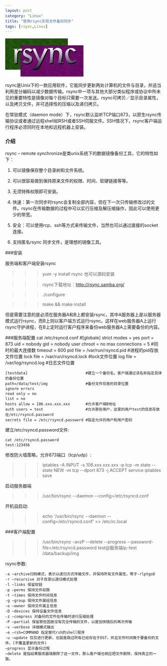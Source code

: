 ```yaml
---
layout: post
category: "Linux"
title: "使用rsync实现文件备份同步"
tags: [rsync,Linux]
---
```


![Alt text](../img/2014-12-20-01.jpg)

rsync是Unix下的一款应用软件，它能同步更新两处计算机的文件与目录，并适当利用差分编码以减少数据传输。rsync中一项与其他大部分类似程序或协议中所未见的重要特性是镜像对每个目标只需要一次发送。rsync可拷贝／显示目录属性，以及拷贝文件，并可选择性的压缩以及递归拷贝。

在常驻模式（daemon mode）下，rsync默认监听TCP端口873，以原生rsync传输协议或者通过远程shell如RSH或者SSH伺服文件。SSH情况下，rsync客户端运行程序必须同时在本地和远程机器上安装。



### 介绍

rsync – remote synchronize是类unix系统下的数据镜像备份工具，它的特性如下：

1. 可以镜像保存整个目录树和文件系统。

2. 可以很容易做到保持原来文件的权限、时间、软硬链接等等。

3. 无须特殊权限即可安装。

4. 快速：第一次同步时rsync会复制全部内容，但在下一次只传输修改过的文件。rsync在传输数据的过程中可以实行压缩及解压缩操作，因此可以使用更少的带宽。

5. 安全：可以使用rcp、ssh等方式来传输文件，当然也可以通过直接的socket连接。

6. 支持匿名rsync 同步文件，是理想的镜像工具。

###安装

服务端和客户端安装rsync

>>>yum -y install rsync
也可以源码安装

>>>rsync下载地址：http://rsync.samba.org/

>>>./configure

>>>make && make install

但是需要注意的是必须在服务器A和B上都安装rsync，其中A服务器上是以服务器模式运行rsync，而B上则以客户端方式运行rsync。这样在web服务器A上运行rsync守护进程，在B上定时运行客户程序来备份web服务器A上需要备份的内容。

###服务端配置
    cat  /etc/rsyncd.conf
    #[globale]
    strict modes = yes
    port = 873
    uid = nobody
    gid = nobody
    user chroot = no
    max connections = 5                 #同时的最大连接数
    timeout = 600
    pid file = /var/run/rsyncd.pid      #进程的pid存放文件位置
    lock file = /var/run/rsyncd.lock    #lock文件位置
    log file = /var/log/rsyncd.log      #日志文件位置
 
    [testdata]                          #建立一个备份名，客户端通过该名称指定具体的备份位置
    path=/data/test/img                 #备份文件存放的目录位置
    ignore errors
    read only = no
    list = no
    hosts allow = 106.xxx.xxx.xxx       #允许客户端B地址
    auth users = test                   #允许那些用户，这里的用户test的信息存放在/etc/rsyncd.password
    secrets file = /etc/rsyncd.password #指定允许的用户和用户密码
    
建立/etc/rsyncd.password文件:

    cat /etc/rsyncd.password
    test:123456

修改防火墙策略，允许873端口（tcp/udp）:

>>>iptables -A INPUT -s 106.xxx.xxx.xxx -p tcp -m state --state NEW -m tcp --dport 873 -j ACCEPT service iptables save

启动服务器端

>>>/usr/bin/rsync --daemon --config=/etc/rsyncd.conf

开机自启动:

>>>echo '/usr/bin/rsync --daemon --config=/etc/rsyncd.conf' >> /etc/rc.local

###客户端配置

>>>/usr/bin/rsync -avzP --delete  --progress --password-file=/etc/rsyncd.password test@服务端ip::test /data/backup/img

rsync参数:

    -a –archive归档模式，表示以递归方式传输文件，并保持所有文件属性，等于-rlptgoD
    -r –recursive 对子目录以递归模式处理
    -l –links 保留软链
    -p –perms 保持文件权限
    -t –times 保持文件时间信息
    -g –group 保持文件属组信息
    -o –owner 保持文件属主信息
    -D –devices 保持设备文件信息
    -z –compress 对备份的文件在传输时进行压缩处理
    -P –partial 保留那些因故没有完全传输的文件，以是加快随后的再次传输
    -v –verbose 详细模式输出
    -e –rsh=COMMAND 指定替代rsh的shell程序
    -u –update 仅仅进行更新，也就是跳过所有已经存在于DST，并且文件时间晚于要备份的文件。(不覆盖更新的文件)
    –progress 显示备份过程
    –delete 是指如果服务器端删除了这一文件，那么客户端也相应把文件删除，保持真正的一致。
    
